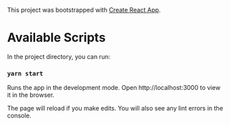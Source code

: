 This project was bootstrapped with [Create React App](https://github.com/facebook/create-react-app).

# Available Scripts
In the project directory, you can run:

### `yarn start`
Runs the app in the development mode.
Open http://localhost:3000 to view it in the browser.

The page will reload if you make edits.
You will also see any lint errors in the console.
